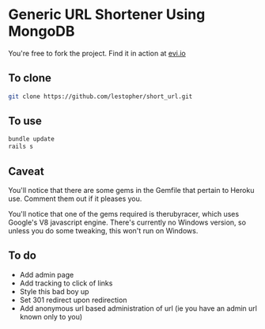 Generic URL Shortener Using MongoDB
===================================
You're free to fork the project. Find it in action at [evi.io](http://evi.io)

## To clone

```bash
git clone https://github.com/lestopher/short_url.git
```

## To use

```bash
bundle update
rails s
```

## Caveat

You'll notice that there are some gems in the Gemfile that pertain to Heroku use. Comment them out if it pleases you.  

You'll notice that one of the gems required is therubyracer, which uses Google's V8 javascript engine. There's currently no Windows version, so unless you do some tweaking, this won't run on Windows.


## To do

- Add admin page
- Add tracking to click of links
- Style this bad boy up
- Set 301 redirect upon redirection
- Add anonymous url based administration of url (ie you have an admin url known only to you)

